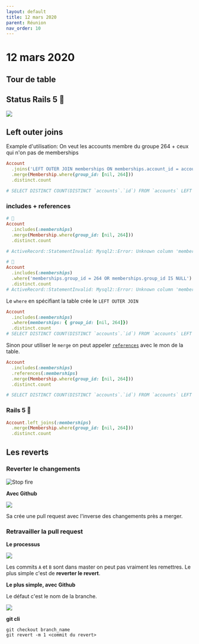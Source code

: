```yaml
---
layout: default
title: 12 mars 2020
parent: Réunion
nav_order: 10
---
```


# 12 mars 2020

## Tour de table

## Status Rails 5 🤕

![](https://user-images.githubusercontent.com/7858787/76524551-9e9d1280-6440-11ea-89bb-11bab8da3f1f.png)

## Left outer joins

Example d'utilisation: On veut les accounts membre du groupe 264 + ceux qui n'on pas de memberships

```ruby
Account
  .joins('LEFT OUTER JOIN memberships ON memberships.account_id = accounts.id')
  .merge(Membership.where(group_id: [nil, 264]))
  .distinct.count

# SELECT DISTINCT COUNT(DISTINCT `accounts`.`id`) FROM `accounts` LEFT OUTER JOIN memberships ON memberships.account_id = accounts.id WHERE (group_id = 264 OR group_id IS NULL)
```

### includes + references

```ruby
# 🔴
Account
  .includes(:memberships)
  .merge(Membership.where(group_id: [nil, 264]))
  .distinct.count

# ActiveRecord::StatementInvalid: Mysql2::Error: Unknown column 'memberships.group_id' in 'where clause': SELECT DISTINCT COUNT(DISTINCT `accounts`.`id`) FROM `accounts` WHERE (memberships.group_id = 264)
```

```ruby
# 🔴
Account
  .includes(:memberships)
  .where('memberships.group_id = 264 OR memberships.group_id IS NULL')
  .distinct.count 
# ActiveRecord::StatementInvalid: Mysql2::Error: Unknown column 'memberships.group_id' in 'where clause': SELECT DISTINCT COUNT(DISTINCT `accounts`.`id`) FROM `accounts` WHERE (memberships.group_id = 264 OR memberships.group_id IS NULL)
```

Le `where` en spécifiant la table crée le `LEFT OUTER JOIN`
```ruby
Account
  .includes(:memberships)
  .where(memberships: { group_id: [nil, 264]}) 
  .distinct.count
# SELECT DISTINCT COUNT(DISTINCT `accounts`.`id`) FROM `accounts` LEFT OUTER JOIN `memberships` ON `memberships`.`account_id` = `accounts`.`id` WHERE (`memberships`.`group_id` = 264 OR `memberships`.`group_id` IS NULL)
```

Sinon pour utiliser le `merge` on peut appeler [`references`](https://apidock.com/rails/ActiveRecord/QueryMethods/includes) avec le mon de la table.

```ruby
Account
  .includes(:memberships)
  .references(:memberships)
  .merge(Membership.where(group_id: [nil, 264]))
  .distinct.count

# SELECT DISTINCT COUNT(DISTINCT `accounts`.`id`) FROM `accounts` LEFT OUTER JOIN `memberships` ON `memberships`.`account_id` = `accounts`.`id` WHERE (group_id = 264 OR group_id IS NULL)
```

### Rails 5 🙏

```ruby
Account.left_joins(:memberships)
  .merge(Membership.where(group_id: [nil, 264]))
  .distinct.count
```


## Les reverts

### Reverter le changements

![Stop fire](https://media.giphy.com/media/xT5LMwMgp2f4kLPvlm/giphy.gif)

**Avec Github**

![](https://user-images.githubusercontent.com/7858787/76522546-21bc6980-643d-11ea-9bab-4bea1f6351f2.png)

Sa crée une pull request avec l'inverse des changements près a merger.

### Retravailler la pull request

**Le processus**

![](https://user-images.githubusercontent.com/7858787/76524011-c475e780-643f-11ea-86a7-7a482b76856b.png)

Les commits `A` et `B` sont dans master on peut pas vraiment les remettres. Le plus simple c'est de **reverter le revert**.

**Le plus simple, avec Github**

Le défaut c'est le nom de la branche.

![](https://user-images.githubusercontent.com/7858787/76522544-21bc6980-643d-11ea-99e0-34db335fae10.png)

**git cli**

```
git checkout branch_name
git revert -m 1 <commit du revert>
```




